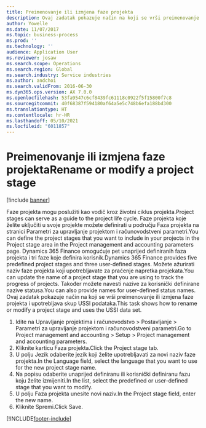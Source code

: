 ```yaml
---
title: Preimenovanje ili izmjena faze projekta
description: Ovaj zadatak pokazuje način na koji se vrši preimenovanje ili izmjena faze projekta.
author: Yowelle
ms.date: 11/07/2017
ms.topic: business-process
ms.prod: ''
ms.technology: ''
audience: Application User
ms.reviewer: josaw
ms.search.scope: Operations
ms.search.region: Global
ms.search.industry: Service industries
ms.author: andchoi
ms.search.validFrom: 2016-06-30
ms.dyn365.ops.version: AX 7.0.0
ms.openlocfilehash: 53fa9547c6cf8439fc61118c0922f5f15800f7c8
ms.sourcegitcommit: 40f68387f594180af64a5e5c748b6efa188bd300
ms.translationtype: HT
ms.contentlocale: hr-HR
ms.lasthandoff: 05/10/2021
ms.locfileid: "6011857"
---
```

# <a name="rename-or-modify-a-project-stage"></a><span data-ttu-id="e662b-103">Preimenovanje ili izmjena faze projekta</span><span class="sxs-lookup"><span data-stu-id="e662b-103">Rename or modify a project stage</span></span>

[!include [banner](../../includes/banner.md)]

<span data-ttu-id="e662b-104">Faze projekta mogu poslužiti kao vodič kroz životni ciklus projekta.</span><span class="sxs-lookup"><span data-stu-id="e662b-104">Project stages can serve as a guide to the project life cycle.</span></span> <span data-ttu-id="e662b-105">Faze projekta koje želite uključiti u svoje projekte možete definirati u području Faza projekta na stranici Parametri za upravljanje projektom i računovodstveni parametri.</span><span class="sxs-lookup"><span data-stu-id="e662b-105">You can define the project stages that you want to include in your projects in the Project stage area in the Project management and accounting parameters page.</span></span> <span data-ttu-id="e662b-106">Dynamics 365 Finance omogućuje pet unaprijed definiranih faza projekta i tri faze koje definira korisnik.</span><span class="sxs-lookup"><span data-stu-id="e662b-106">Dynamics 365 Finance provides five predefined project stages and three user-defined stages.</span></span> <span data-ttu-id="e662b-107">Možete ažurirati naziv faze projekta koji upotrebljavate za praćenje napretka projekata.</span><span class="sxs-lookup"><span data-stu-id="e662b-107">You can update the name of a project stage that you are using to track the progress of projects.</span></span> <span data-ttu-id="e662b-108">Također možete navesti nazive za korisnički definirane nazive statusa.</span><span class="sxs-lookup"><span data-stu-id="e662b-108">You can also provide names for user-defined status names.</span></span> <span data-ttu-id="e662b-109">Ovaj zadatak pokazuje način na koji se vrši preimenovanje ili izmjena faze projekta i upotrebljava skup USSI podataka.</span><span class="sxs-lookup"><span data-stu-id="e662b-109">This task shows how to rename or modify a project stage and uses the USSI data set.</span></span>

1. <span data-ttu-id="e662b-110">Idite na Upravljanje projektima i računovodstvo > Postavljanje > Parametri za upravljanje projektom i računovodstveni parametri.</span><span class="sxs-lookup"><span data-stu-id="e662b-110">Go to Project management and accounting > Setup > Project management and accounting parameters.</span></span>
2. <span data-ttu-id="e662b-111">Kliknite karticu Faza projekta.</span><span class="sxs-lookup"><span data-stu-id="e662b-111">Click the Project stage tab.</span></span>
3. <span data-ttu-id="e662b-112">U polju Jezik odaberite jezik koji želite upotrebljavati za novi naziv faze projekta.</span><span class="sxs-lookup"><span data-stu-id="e662b-112">In the Language field, select the language that you want to use for the new project stage name.</span></span>
4. <span data-ttu-id="e662b-113">Na popisu odaberite unaprijed definiranu ili korisnički definiranu fazu koju želite izmijeniti.</span><span class="sxs-lookup"><span data-stu-id="e662b-113">In the list, select the predefined or user-defined stage that you want to modify.</span></span> 
5. <span data-ttu-id="e662b-114">U polju Faza projekta unesite novi naziv.</span><span class="sxs-lookup"><span data-stu-id="e662b-114">In the Project stage field, enter the new name.</span></span>
6. <span data-ttu-id="e662b-115">Kliknite Spremi.</span><span class="sxs-lookup"><span data-stu-id="e662b-115">Click Save.</span></span>


[!INCLUDE[footer-include](../../includes/footer-banner.md)]